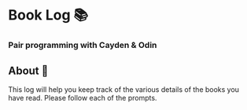 # Book Log :books:
### Pair programming with Cayden & Odin

## About :book:
This log will help you keep track of the various details of the books you have read. Please follow each of the prompts. 


